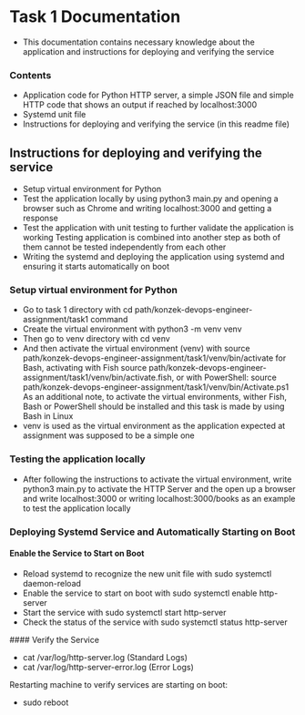 # Task 1 Documentation

- This documentation contains necessary knowledge about the application and instructions for deploying and verifying the service

### Contents

- Application code for Python HTTP server, a simple JSON file and simple HTTP code that shows an output if reached by localhost:3000
- Systemd unit file
- Instructions for deploying and verifying the service (in this readme file)

## Instructions for deploying and verifying the service

- Setup virtual environment for Python
- Test the application locally by using python3 main.py and opening a browser such as Chrome and writing localhost:3000 and getting a response
- Test the application with unit testing to further validate the application is working
Testing application is combined into another step as both of them cannot be tested independently from each other
- Writing the systemd and deploying the application using systemd and ensuring it starts automatically on boot

### Setup virtual environment for Python

- Go to task 1 directory with cd path/konzek-devops-engineer-assignment/task1 command
- Create the virtual environment with python3 -m venv venv
- Then go to venv directory with cd venv
- And then activate the virtual environment (venv) with source path/konzek-devops-engineer-assignment/task1/venv/bin/activate for Bash,
activating with Fish source path/konzek-devops-engineer-assignment/task1/venv/bin/activate.fish, or with 
PowerShell: source path/konzek-devops-engineer-assignment/task1/venv/bin/Activate.ps1
As an additional note, to activate the virtual environments, wither Fish, Bash or PowerShell should be installed and this task is made by using Bash in Linux
- venv is used as the virtual environment as the application expected at assignment was supposed to be a simple one

### Testing the application locally

- After following the instructions to activate the virtual environment, write python3 main.py to activate the HTTP Server and the open up a browser and write localhost:3000 or writing localhost:3000/books as an example to test the application locally

### Deploying Systemd Service and Automatically Starting on Boot

#### Enable the Service to Start on Boot

- Reload systemd to recognize the new unit file with sudo systemctl daemon-reload
- Enable the service to start on boot with sudo systemctl enable http-server
- Start the service with sudo systemctl start http-server
- Check the status of the service with sudo systemctl status http-server

#### Verify the Service

- cat /var/log/http-server.log (Standard Logs)
- cat /var/log/http-server-error.log (Error Logs)

Restarting machine to verify services are starting on boot:

- sudo reboot
